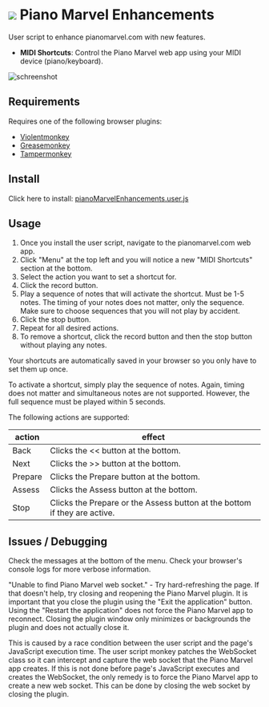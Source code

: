 # ![](icon.ico) Piano Marvel Enhancements

User script to enhance pianomarvel.com with new features.

- **MIDI Shortcuts**: Control the Piano Marvel web app using your MIDI device (piano/keyboard).


![schreenshot](https://user-images.githubusercontent.com/1504597/82495016-17a78e80-9ab0-11ea-837b-1e425023e490.png)


## Requirements

Requires one of the following browser plugins:
  - [Violentmonkey](https://violentmonkey.github.io/)
  - [Greasemonkey](https://addons.mozilla.org/en-US/firefox/addon/greasemonkey/)
  - [Tampermonkey](https://www.tampermonkey.net/)


## Install

Click here to install: [pianoMarvelEnhancements.user.js](https://github.com/yo1dog/piano-marvel-enhancements/raw/master/src/pianoMarvelEnhancements.user.js)


## Usage

1. Once you install the user script, navigate to the pianomarvel.com web app.
2. Click "Menu" at the top left and you will notice a new "MIDI Shortcuts" section at the bottom.
3. Select the action you want to set a shortcut for.
4. Click the record button.
5. Play a sequence of notes that will activate the shortcut. Must be 1-5 notes. The timing of your notes does not matter, only the sequence. Make sure to choose sequences that you will not play by accident.
6. Click the stop button.
7. Repeat for all desired actions.
8. To remove a shortcut, click the record button and then the stop button without playing any notes.

Your shortcuts are automatically saved in your browser so you only have to set them up once.

To activate a shortcut, simply play the sequence of notes. Again, timing does not matter and simultaneous notes are not supported. However, the full sequence must be played within 5 seconds.

The following actions are supported:

action  | effect
--------|-------
Back    | Clicks the << button at the bottom.
Next    | Clicks the >> button at the bottom.
Prepare | Clicks the Prepare button at the bottom.
Assess  | Clicks the Assess button at the bottom.
Stop    | Clicks the Prepare or the Assess button at the bottom if they are active.


## Issues / Debugging

Check the messages at the bottom of the menu. Check your browser's console logs for more verbose information.

"Unable to find Piano Marvel web socket." - Try hard-refreshing the page. If that doesn't help, try closing and reopening the Piano Marvel plugin. It is important that you close the plugin using the "Exit the application" button. Using the "Restart the application" does not force the Piano Marvel app to reconnect. Closing the plugin window only minimizes or backgrounds the plugin and does not actually close it. 

This is caused by a race condition between the user script and the page's JavaScript execution time. The user script monkey patches the WebSocket class so it can intercept and capture the web socket that the Piano Marvel app creates. If this is not done before page's JavaScript executes and creates the WebSocket, the only remedy is to force the Piano Marvel app to create a new web socket. This can be done by closing the web socket by closing the plugin.